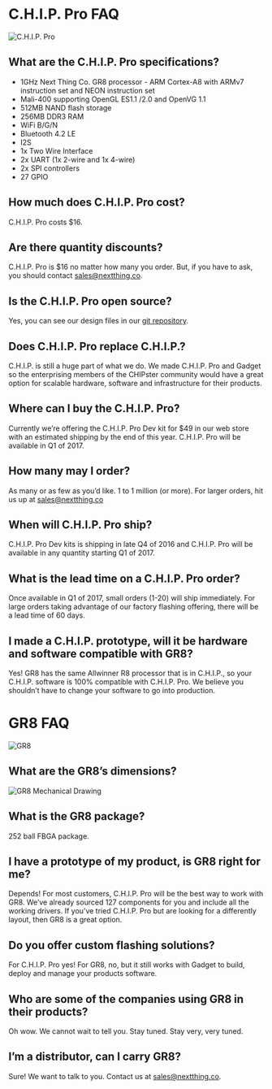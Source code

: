 # C.H.I.P. Pro FAQ
![C.H.I.P. Pro](images/CHIP-Pro-Straight-Crop.png)

## What are the C.H.I.P. Pro specifications?
* 1GHz Next Thing Co. GR8 processor - ARM Cortex-A8 with ARMv7 instruction set and NEON instruction set 
* Mali-400 supporting OpenGL ES1.1 /2.0 and OpenVG 1.1
* 512MB NAND flash storage
* 256MB DDR3 RAM
* WiFi B/G/N
* Bluetooth 4.2 LE
* I2S
* 1x Two Wire Interface 
* 2x UART (1x 2-wire and 1x 4-wire)
* 2x SPI controllers
* 27 GPIO

## How much does C.H.I.P. Pro cost?
C.H.I.P. Pro costs $16.

## Are there quantity discounts?
C.H.I.P. Pro is $16 no matter how many you order. But, if you have to ask, you should contact sales@nextthing.co. 

## Is the C.H.I.P. Pro open source?
Yes, you can see our design files in our [git repository](https://github.com/NextThingCo/CHIP_Pro-Hardware).

## Does C.H.I.P. Pro replace C.H.I.P.?
C.H.I.P. is still a huge part of what we do. We made C.H.I.P. Pro and Gadget so the enterprising members of the CHIPster community would have a great option for scalable hardware, software and infrastructure for their products.

## Where can I buy the C.H.I.P. Pro?
Currently we’re offering the C.H.I.P. Pro Dev kit for $49 in our web store with an estimated shipping by the end of this year. C.H.I.P. Pro will be available in Q1 of 2017.

##  How many may I order?
As many or as few as you’d like. 1 to 1 million (or more). For larger orders, hit us up at sales@nextthing.co

## When will C.H.I.P. Pro ship?
C.H.I.P. Pro Dev kits is shipping in late Q4 of 2016 and C.H.I.P. Pro will be available in any quantity starting Q1 of 2017.

##  What is the lead time on a C.H.I.P. Pro order?
Once available in Q1 of 2017, small orders (1-20) will ship immediately. For large orders taking advantage of our factory flashing offering, there will be a lead time of 60 days.

##  I made a C.H.I.P. prototype, will it be hardware and software compatible with GR8?
Yes! GR8 has the same Allwinner R8 processor that is in C.H.I.P., so your C.H.I.P. software is 100% compatible with C.H.I.P. Pro. We believe you shouldn’t have to change your software to go into production.

# GR8 FAQ
![GR8](images/GR8-Crop.png)

## What are the GR8’s dimensions?
![GR8 Mechanical Drawing](images/GR8-Mechanical-Drawing.png)

## What is the GR8 package?
252 ball FBGA package.

## I have a prototype of my product, is GR8 right for me?
Depends! For most customers, C.H.I.P. Pro will be the best way to work with GR8. We’ve already sourced 127 components for you and include all the working drivers. If you’ve tried C.H.I.P. Pro but are looking for a differently layout, then GR8 is a great option.

## Do you offer custom flashing solutions?
For C.H.I.P. Pro yes! For GR8, no, but it still works with Gadget to build, deploy and manage your products software.

## Who are some of the companies using GR8 in their products?
Oh wow. We cannot wait to tell you. Stay tuned. Stay very, very tuned.

## I’m a distributor, can I carry GR8?
Sure! We want to talk to you. Contact us at sales@nextthing.co.
